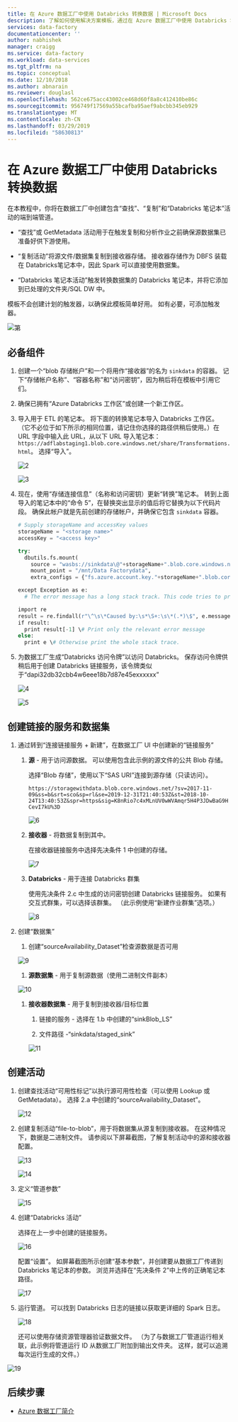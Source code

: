 ```yaml
---
title: 在 Azure 数据工厂中使用 Databricks 转换数据 | Microsoft Docs
description: 了解如何使用解决方案模板，通过在 Azure 数据工厂中使用 Databricks 笔记本转换数据。
services: data-factory
documentationcenter: ''
author: nabhishek
manager: craigg
ms.service: data-factory
ms.workload: data-services
ms.tgt_pltfrm: na
ms.topic: conceptual
ms.date: 12/10/2018
ms.author: abnarain
ms.reviewer: douglasl
ms.openlocfilehash: 562ce675acc43002ce468d60f8a8c412410be86c
ms.sourcegitcommit: 956749f17569a55bcafba95aef9abcbb345eb929
ms.translationtype: MT
ms.contentlocale: zh-CN
ms.lasthandoff: 03/29/2019
ms.locfileid: "58630813"
---
```

# <a name="transform-data-by-using-databricks-in-azure-data-factory"></a>在 Azure 数据工厂中使用 Databricks 转换数据

在本教程中，你将在数据工厂中创建包含“查找”、“复制”和“Databricks 笔记本”活动的端到端管道。

-   “查找”或 GetMetadata 活动用于在触发复制和分析作业之前确保源数据集已准备好供下游使用。

-   “复制活动”将源文件/数据集复制到接收器存储。 接收器存储作为 DBFS 装载在 Databricks笔记本中，因此 Spark 可以直接使用数据集。

-   “Databricks 笔记本活动”触发转换数据集的 Databricks 笔记本，并将它添加到已处理的文件夹/SQL DW 中。

模板不会创建计划的触发器，以确保此模板简单好用。 如有必要，可添加触发器。

![第](media/solution-template-Databricks-notebook/Databricks-tutorial-image01.png)

## <a name="prerequisites"></a>必备组件

1.  创建一个“blob 存储帐户”和一个将用作“接收器”的名为 `sinkdata` 的容器。 记下“存储帐户名称”、“容器名称”和“访问密钥”，因为稍后将在模板中引用它们。

2.  确保已拥有“Azure Databricks 工作区”或创建一个新工作区。

1.  导入用于 ETL 的笔记本。 将下面的转换笔记本导入 Databricks 工作区。 （它不必位于如下所示的相同位置，请记住你选择的路径供稍后使用。）在 URL 字段中输入此 URL，从以下 URL 导入笔记本：`https://adflabstaging1.blob.core.windows.net/share/Transformations.html`。 选择“导入”。

    ![2](media/solution-template-Databricks-notebook/Databricks-tutorial-image02.png)

    ![3](media/solution-template-Databricks-notebook/Databricks-tutorial-image03.png)  

1.  现在，使用“存储连接信息”（名称和访问密钥）更新“转换”笔记本。 转到上面导入的笔记本中的“命令 5”，在替换突出显示的值后将它替换为以下代码片段。 确保此帐户就是先前创建的存储帐户，并确保它包含 `sinkdata` 容器。

    ```python
    # Supply storageName and accessKey values  
    storageName = "<storage name>"  
    accessKey = "<access key>"  

    try:  
      dbutils.fs.mount(  
        source = "wasbs://sinkdata\@"+storageName+".blob.core.windows.net/",  
        mount_point = "/mnt/Data Factorydata",  
        extra_configs = {"fs.azure.account.key."+storageName+".blob.core.windows.net": accessKey})  

    except Exception as e:  
      # The error message has a long stack track. This code tries to print just the relevant line indicating what failed.

    import re
    result = re.findall(r"\^\s\*Caused by:\s*\S+:\s\*(.*)\$", e.message, flags=re.MULTILINE)
    if result:
      print result[-1] \# Print only the relevant error message
    else:  
      print e \# Otherwise print the whole stack trace.  
    ```

1.  为数据工厂生成“Databricks 访问令牌”以访问 Databricks。 保存访问令牌供稍后用于创建 Databricks 链接服务，该令牌类似于“dapi32db32cbb4w6eee18b7d87e45exxxxxx”

    ![4](media/solution-template-Databricks-notebook/Databricks-tutorial-image04.png)

    ![5](media/solution-template-Databricks-notebook/Databricks-tutorial-image05.png)

## <a name="create-linked-services-and-datasets"></a>创建链接的服务和数据集

1.  通过转到“连接链接服务 + 新建”，在数据工厂 UI 中创建新的“链接服务”

    1.  **源** - 用于访问源数据。 可以使用包含此示例的源文件的公共 Blob 存储。

        选择“Blob 存储”，使用以下“SAS URI”连接到源存储（只读访问）。

        `https://storagewithdata.blob.core.windows.net/?sv=2017-11-09&ss=b&srt=sco&sp=rl&se=2019-12-31T21:40:53Z&st=2018-10-24T13:40:53Z&spr=https&sig=K8nRio7c4xMLnUV0wWVAmqr5H4P3JDwBaG9HCevI7kU%3D`

        ![6](media/solution-template-Databricks-notebook/Databricks-tutorial-image06.png)

    1.  **接收器** - 将数据复制到其中。

        在接收器链接服务中选择先决条件 1 中创建的存储。

        ![7](media/solution-template-Databricks-notebook/Databricks-tutorial-image07.png)

    1.  **Databricks** - 用于连接 Databricks 群集

        使用先决条件 2.c 中生成的访问密钥创建 Databricks 链接服务。 如果有交互式群集，可以选择该群集。 （此示例使用“新建作业群集”选项。）

        ![8](media/solution-template-Databricks-notebook/Databricks-tutorial-image08.png)

2.  创建“数据集”

    1.  创建“sourceAvailability_Dataset”检查源数据是否可用

    ![9](media/solution-template-Databricks-notebook/Databricks-tutorial-image09.png)

    1.  **源数据集** - 用于复制源数据（使用二进制文件副本）

    ![10](media/solution-template-Databricks-notebook/Databricks-tutorial-image10.png)

    1.  **接收器数据集** - 用于复制到接收器/目标位置

        1.  链接的服务 - 选择在 1.b 中创建的“sinkBlob_LS”

        2.  文件路径 -“sinkdata/staged_sink”

        ![11](media/solution-template-Databricks-notebook/Databricks-tutorial-image11.png)

## <a name="create-activities"></a>创建活动

1.  创建查找活动“可用性标记”以执行源可用性检查（可以使用 Lookup 或 GetMetadata）。 选择 2.a 中创建的“sourceAvailability_Dataset”。

    ![12](media/solution-template-Databricks-notebook/Databricks-tutorial-image12.png)

1.  创建复制活动“file-to-blob”，用于将数据集从源复制到接收器。 在这种情况下，数据是二进制文件。 请参阅以下屏幕截图，了解复制活动中的源和接收器配置。

    ![13](media/solution-template-Databricks-notebook/Databricks-tutorial-image13.png)

    ![14](media/solution-template-Databricks-notebook/Databricks-tutorial-image14.png)

1.  定义“管道参数”

    ![15](media/solution-template-Databricks-notebook/Databricks-tutorial-image15.png)

1.  创建“Databricks 活动”

    选择在上一步中创建的链接服务。

    ![16](media/solution-template-Databricks-notebook/Databricks-tutorial-image16.png)

    配置“设置”。 如屏幕截图所示创建“基本参数”，并创建要从数据工厂传递到 Databricks 笔记本的参数。 浏览并选择在“先决条件 2”中上传的正确笔记本路径。

    ![17](media/solution-template-Databricks-notebook/Databricks-tutorial-image17.png)

1.  运行管道。 可以找到 Databricks 日志的链接以获取更详细的 Spark 日志。

    ![18](media/solution-template-Databricks-notebook/Databricks-tutorial-image18.png)

    还可以使用存储资源管理器验证数据文件。 （为了与数据工厂管道运行相关联，此示例将管道运行 ID 从数据工厂附加到输出文件夹。 这样，就可以追溯每次运行生成的文件。）

![19](media/solution-template-Databricks-notebook/Databricks-tutorial-image19.png)

## <a name="next-steps"></a>后续步骤

- [Azure 数据工厂简介](introduction.md)
